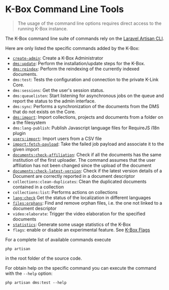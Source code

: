 # K-Box Command Line Tools

> The usage of the command line options requires direct access to the running 
> K-Box instance.


The K-Box command line suite of commands rely on the [Laravel Artisan CLI](https://laravel.com/docs/5.2/artisan).

Here are only listed the specific commands added by the K-Box:

- [`create-admin`](./create-admin.md): Create a K-Box Administrator
- [`dms:update`](./update-command.md): Perform the installation/update steps for the 
  K-Box.
- [`dms:reindex`](./reindex-command.md): Perform the reindexing of the currently 
  indexed documents.
- `dms:test`: Tests the configuration and connection to the private K-Link Core.
- `dms:sessions`: Get the user's session status.
- `dms:queuelisten`: Start listening for asynchronous jobs on the queue and report the status 
  to the admin interface.
- `dms:sync`: Performs a synchronization of the documents from the DMS that do not 
  exists on the Core.
- [`dms:import`](./import-command.md): Import collections, projects and documents 
  from a folder on a the filesystem
- `dms:lang-publish`: Publish Javascript language files for RequireJS i18n plugin
- [`users:import`](./user-import-command.md): Import users from a CSV file
- [`import:fetch-payload`](./import-fetch-payload.md): Take the failed job payload and 
  associate it to the given import
- [`documents:check-affiliation`](./documents-check-affiliation.md): Check if all the 
  documents has the same institution of the first uploader. The command assumes that 
  the user affiliation has not been changed since the upload of the document
- [`documents:check-latest-version`](./documents-check-latest-version.md): Check if 
  the latest version details of a Document are correctly reported in a document descriptor
- `collections:clean-duplicates`: Clean the duplicated documents contained in a collection
- `collections:list`: Performs actions on collections
- [`lang:check`](./lang-check.md) Get the status of the localization in different languages
- [`files:orphans`](./files-orphans.md): Find and remove orphan files, i.e. the one not linked
  to a document descriptor
- `video:elaborate`: Trigger the video elaboration for the specified documents
- [`statistics`](./statistics-command.md): Generate some usage statistics of the K-Box
- `flags`: enable or disable an experimental feature. See [K-Box Flags](../flags.md)

For a complete list of available commands execute

```
php artisan
```

in the root folder of the source code.

For obtain help on the specific command you can execute the command with the `--help` option:

```
php artisan dms:test --help
```
